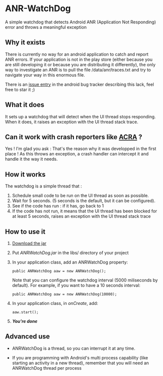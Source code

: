 ANR-WatchDog
============

A simple watchdog that detects Android ANR (Application Not Responding) error and throws a meaningful exception


Why it exists
-------------

There is currently no way for an android application to catch and report ANR errors.
If your application is not in the play store (either because you are still developing it or because you are distributing it differently),
the only way to investigate an ANR is to pull the file /data/anr/traces.txt and try to navigate your way in this enormous file.

There is an [issue entry](https://code.google.com/p/android/issues/detail?id=35380) in the android bug tracker describing this lack, feel free to star it ;)


What it does
------------

It sets up a watchdog that will detect when the UI thread stops responding. When it does, it raises an exception with the UI thread stack trace.


Can it work with crash reporters like [ACRA](https://github.com/ACRA/acra) ?
----------------------------------------------------------------------------

Yes ! I'm glad you ask : That's the reason why it was developped in the first place !
As this throws an exception, a crash handler can intercept it and handle it the way it needs.


How it works
------------

The watchdog is a simple thread that :  

1.  Schedule small code to be run on the UI thread as soon as possible.
2.  Wait for 5 seconds. (5 seconds is the default, but it can be configured).
3.  See if the code has run : if it has, go back to 1
4.  If the code has not run, it means that the UI thread has been blocked for at least 5 seconds, raises an exception with the UI thread stack trace


How to use it
-------------

1.  [Download the jar](https://github.com/SalomonBrys/ANR-WatchDog/blob/master/ANRWatchDog.jar?raw=true)

2.  Put *ANRWatchDog.jar* in the libs/ directory of your project

3.  In your application class, add an ANRWatchDog property:

        public ANRWatchDog aaw = new ANRWatchDog();

    Note that you can configure the watchdog interval (5000 miliseconds by default).
    For example, if you want to have a 10 seconds interval:

        public ANRWatchDog aaw = new ANRWatchDog(10000);

4.  In your application class, in *onCreate*, add:

		aaw.start();

5.  ***You're done***


Advanced use
------------

*  ANRWatchDog is a thread, so you can interrupt it at any time.

*  If you are programming with Android's multi process capability (like starting an activity in a new thread), remember that you will need an ANRWatchDog thread per process

